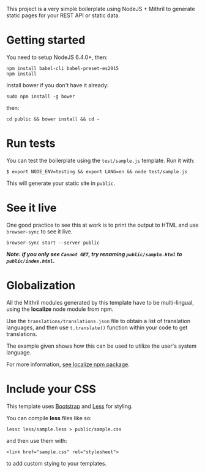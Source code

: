 This project is a very simple boilerplate using NodeJS + Mithril to generate static pages for your REST API or static data.

Getting started
===============

You need to setup NodeJS 6.4.0+, then:

    npm install babel-cli babel-preset-es2015
    npm install

Install bower if you don't have it already:

    sudo npm install -g bower
    
then:

    cd public && bower install && cd -

Run tests
=========
You can test the boilerplate using the `test/sample.js` template. Run it with:

    $ export NODE_ENV=testing && export LANG=en && node test/sample.js

This will generate your static site in `public`.

See it live
============
One good practice to see this at work is to print the output to HTML and use `browser-sync` to see it live.

    browser-sync start --server public

***Note: if you only see `Cannot GET`, try renaming `public/sample.html` to `public/index.html`.***


Globalization
================================================
All the Mithril modules generated by this template have to be multi-lingual, using the **localize** node module from npm. 

Use the `translations/translations.json` file to obtain a list of translation languages, and then use ```t.translate()``` function within your code to get translations.

The example given shows how this can be used to utilize the user's system language.

For more information, [see localize npm package](https://www.npmjs.com/package/localize).

Include your CSS
================================================
This template uses [Bootstrap] and [Less] for styling.

You can compile **less** files like so:

    lessc less/sample.less > public/sample.css

and then use them with:

    <link href="sample.css" rel="stylesheet">

to add custom stying to your templates.

[Bootstrap]: http://getbootstrap.com "Bootstrap is the most popular HTML, CSS, and JS framework"
[Less]: http://lesscss.org
